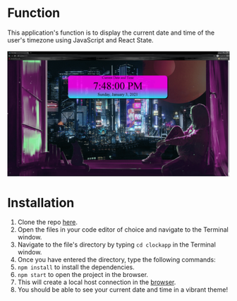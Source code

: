 # Function 
This application's function is to display the current date and time of the user's timezone using JavaScript and React State. 
\
\
![](/src/pics/readme-pic.png)

# Installation
1.	Clone the repo [here](https://github.com/uavsystems434/clock-app).
2.	Open  the files in your code editor of choice and navigate to the Terminal window.
3.	Navigate to the file's directory by typing ```cd clockapp``` in the Terminal window.
3.	Once you have entered the directory, type the following commands:
4.	```npm install``` to install the dependencies. 
5.	```npm start``` to open the project in the browser.
5.	This will create a local host connection in the [browser](http://locahost:3000).
6.	You should be able to see your current date and time in a vibrant theme!

